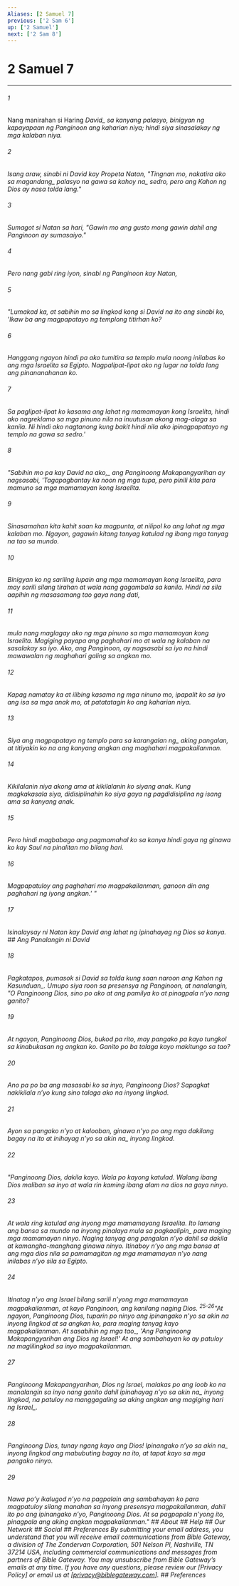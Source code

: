```yaml
---
Aliases: [2 Samuel 7]
previous: ['2 Sam 6']
up: ['2 Samuel']
next: ['2 Sam 8']
---
```

# 2 Samuel 7

***






















###### 1 










Nang manirahan si Haring <i class="trans-change">David_ sa kanyang palasyo, binigyan ng kapayapaan ng Panginoon ang kaharian niya; hindi siya sinasalakay ng mga kalaban niya. 





















###### 2 










Isang araw, sinabi ni David kay Propeta Natan, "Tingnan mo, nakatira ako sa <i class="trans-change">magandang_ palasyo na gawa sa <i class="trans-change">kahoy na_ sedro, pero ang Kahon ng Dios ay nasa tolda lang." 





















###### 3 










Sumagot si Natan sa hari, "Gawin mo ang gusto mong gawin dahil ang Panginoon ay sumasaiyo." 





















###### 4 










Pero nang gabi ring iyon, sinabi ng Panginoon kay Natan, 





















###### 5 










"Lumakad ka, at sabihin mo sa lingkod kong si David na ito ang sinabi ko, 'Ikaw ba ang magpapatayo ng templong titirhan ko? 





















###### 6 










Hanggang ngayon hindi pa ako tumitira sa templo mula noong inilabas ko ang mga Israelita sa Egipto. Nagpalipat-lipat ako ng lugar na tolda lang ang pinananahanan ko. 





















###### 7 










Sa paglipat-lipat ko kasama ang lahat ng mamamayan kong Israelita, hindi ako nagreklamo sa mga pinuno nila na inuutusan akong mag-alaga sa kanila. Ni hindi ako nagtanong kung bakit hindi nila ako ipinagpapatayo ng templo na gawa sa sedro.' 





















###### 8 










"Sabihin mo pa kay David na <i class="trans-change">ako,_ ang Panginoong Makapangyarihan ay nagsasabi, 'Tagapagbantay ka noon ng mga tupa, pero pinili kita para mamuno sa mga mamamayan kong Israelita. 





















###### 9 










Sinasamahan kita kahit saan ka magpunta, at nilipol ko ang lahat ng mga kalaban mo. Ngayon, gagawin kitang tanyag katulad ng ibang mga tanyag na tao sa mundo. 





















###### 10 










Binigyan ko ng sariling lupain ang mga mamamayan kong Israelita, para may sarili silang tirahan at wala nang gagambala sa kanila. Hindi na sila aapihin ng masasamang tao gaya nang dati, 





















###### 11 










mula nang maglagay ako ng mga pinuno sa mga mamamayan kong Israelita. Magiging payapa ang paghahari mo at wala ng kalaban na sasalakay sa iyo. Ako, ang Panginoon, ay nagsasabi sa iyo na hindi mawawalan ng maghahari galing sa angkan mo. 





















###### 12 










Kapag namatay ka at ilibing kasama ng mga ninuno mo, ipapalit ko sa iyo ang isa sa mga anak mo, at patatatagin ko ang kaharian niya. 





















###### 13 










Siya ang magpapatayo ng templo para sa <i class="trans-change">karangalan ng_ aking pangalan, at titiyakin ko na ang kanyang angkan ang maghahari magpakailanman. 





















###### 14 










Kikilalanin niya akong ama at kikilalanin ko siyang anak. Kung magkakasala siya, didisiplinahin ko siya gaya ng pagdidisiplina ng isang ama sa kanyang anak. 





















###### 15 










Pero hindi magbabago ang pagmamahal ko sa kanya hindi gaya ng ginawa ko kay Saul na pinalitan mo bilang hari. 





















###### 16 










Magpapatuloy ang paghahari mo magpakailanman, ganoon din ang paghahari ng iyong angkan.' " 





















###### 17 










Isinalaysay ni Natan kay David ang lahat ng ipinahayag ng Dios sa kanya. ## Ang Panalangin ni David 





















###### 18 










Pagkatapos, pumasok si David <i class="trans-change">sa tolda kung saan naroon ang Kahon ng Kasunduan_. Umupo siya roon sa presensya ng Panginoon, at nanalangin, "O Panginoong Dios, sino po ako at ang pamilya ko at pinagpala nʼyo nang ganito? 





















###### 19 










At ngayon, Panginoong Dios, bukod pa rito, may pangako pa kayo tungkol sa kinabukasan ng angkan ko. Ganito po ba talaga kayo makitungo sa tao? 





















###### 20 










Ano pa po ba ang masasabi ko sa inyo, Panginoong Dios? Sapagkat nakikilala nʼyo kung sino talaga ako na inyong lingkod. 





















###### 21 










Ayon sa pangako nʼyo at kalooban, ginawa nʼyo po ang mga dakilang bagay na ito at inihayag nʼyo sa <i class="trans-change">akin na_ inyong lingkod. 





















###### 22 










"Panginoong Dios, dakila kayo. Wala po kayong katulad. Walang ibang Dios maliban sa inyo at wala rin kaming ibang alam na dios na gaya ninyo. 





















###### 23 










At wala ring katulad ang inyong mga mamamayang Israelita. Ito lamang ang bansa sa mundo na inyong pinalaya <i class="trans-change">mula sa pagkaalipin_ para maging mga mamamayan ninyo. Naging tanyag ang pangalan nʼyo dahil sa dakila at kamangha-manghang ginawa ninyo. Itinaboy nʼyo ang mga bansa at ang mga dios nila sa pamamagitan ng mga mamamayan nʼyo nang inilabas nʼyo sila sa Egipto. 





















###### 24 










Itinatag nʼyo ang Israel bilang sarili nʼyong mga mamamayan magpakailanman, at kayo Panginoon, ang kanilang naging Dios. <sup class="versenum">25-26</sup>"At ngayon, Panginoong Dios, tuparin po ninyo ang ipinangako nʼyo sa akin na inyong lingkod at sa angkan ko, para maging tanyag kayo magpakailanman. At sasabihin <i class="trans-change">ng mga tao_, 'Ang Panginoong Makapangyarihan ang Dios ng Israel!' At ang sambahayan ko ay patuloy na maglilingkod sa inyo magpakailanman. 





















###### 27 










Panginoong Makapangyarihan, Dios ng Israel, malakas po ang loob ko na manalangin sa inyo nang ganito dahil ipinahayag nʼyo sa <i class="trans-change">akin na_ inyong lingkod, na patuloy na manggagaling sa aking angkan ang magiging hari <i class="trans-change">ng Israel_. 





















###### 28 










Panginoong Dios, tunay ngang kayo ang Dios! Ipinangako nʼyo sa <i class="trans-change">akin na_ inyong lingkod ang mabubuting bagay na ito, at tapat kayo sa mga pangako ninyo. 





















###### 29 










Nawa poʼy ikalugod nʼyo na pagpalain ang sambahayan ko para magpatuloy silang manahan sa inyong presensya magpakailanman, dahil ito po ang ipinangako nʼyo, Panginoong Dios. At sa pagpapala nʼyong ito, pinagpala ang aking angkan magpakailanman." ## About ## Help ## Our Network ## Social ## Preferences By submitting your email address, you understand that you will receive email communications from Bible Gateway, a division of The Zondervan Corporation, 501 Nelson Pl, Nashville, TN 37214 USA, including commercial communications and messages from partners of Bible Gateway. You may unsubscribe from Bible Gateway&rsquo;s emails at any time. If you have any questions, please review our [Privacy Policy] or email us at [privacy@biblegateway.com]. ## Preferences
